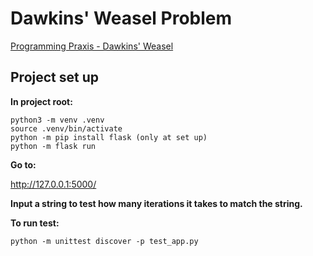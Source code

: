 # Dawkins' Weasel Problem

[Programming Praxis - Dawkins' Weasel](https://programmingpraxis.com/2014/11/14/dawkins-weasel/)

## Project set up

**In project root:**
```
python3 -m venv .venv
source .venv/bin/activate
python -m pip install flask (only at set up)
python -m flask run
```

**Go to:**

http://127.0.0.1:5000/

__Input a string to test how many iterations it takes to match the string.__

**To run test:**

`python -m unittest discover -p test_app.py`
